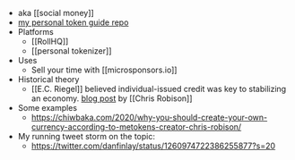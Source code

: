 - aka [[social money]]
- [my personal token guide repo](https://github.com/danfinlay/personal-tokens/blob/master/README.md)
- Platforms
    - [[RollHQ]]
    - [[personal tokenizer]]
- Uses
    - Sell your time with [[microsponsors.io]]
- Historical theory
    - [[E.C. Riegel]] believed individual-issued credit was key to stabilizing an economy. [blog post](https://medium.com/metokens/issue-your-own-credit-to-survive-economic-downturn-8b6178f69c64) by [[Chris Robison]]
- Some examples
    - https://chiwbaka.com/2020/why-you-should-create-your-own-currency-according-to-metokens-creator-chris-robison/
- My running tweet storm on the topic:
    - https://twitter.com/danfinlay/status/1260974722386255877?s=20
